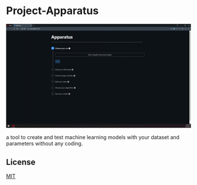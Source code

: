 # Project-Apparatus


![alt text](https://github.com/ddenizakpinar/project-apparatus/blob/main/app/src/assets/example2.gif)

a tool to create and test machine learning models with your dataset and parameters without any coding.

## License
[MIT](https://choosealicense.com/licenses/mit/)
